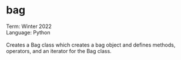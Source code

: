 # bag
Term: Winter 2022</br>
Language: Python</br></br>
Creates a Bag class which creates a bag object and defines methods, operators, and an iterator for the Bag class.

